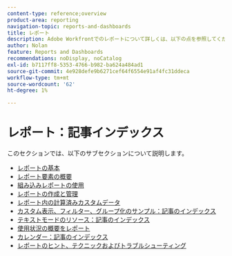 ```yaml
---
content-type: reference;overview
product-area: reporting
navigation-topic: reports-and-dashboards
title: レポート
description: Adobe Workfrontでのレポートについて詳しくは、以下の点を参照してください。
author: Nolan
feature: Reports and Dashboards
recommendations: noDisplay, noCatalog
exl-id: b7117ff8-5353-4766-b982-ba624a484ad1
source-git-commit: 4e928defe9b6271cef64f6554e91af4fc31ddeca
workflow-type: tm+mt
source-wordcount: '62'
ht-degree: 1%

---
```


# レポート：記事インデックス

<!-- Audited: 1/2024 -->

このセクションでは、以下のサブセクションについて説明します。

* [レポートの基本](../../reports-and-dashboards/reports/reporting/reporting-basics.md)
* [レポート要素の概要](../../reports-and-dashboards/reports/reporting-elements/reporting-elements-overview.md)
* [組み込みレポートの使用](../../reports-and-dashboards/reports/using-built-in-reports/use-built-in-reports.md)
* [レポートの作成と管理](../../reports-and-dashboards/reports/creating-and-managing-reports/create-manage-reports.md)
* [レポート内の計算済みカスタムデータ](../../reports-and-dashboards/reports/calc-cstm-data-reports/calculated-custom-data-reports.md)
* [カスタム表示、フィルター、グループ化のサンプル：記事のインデックス](../../reports-and-dashboards/reports/custom-view-filter-grouping-samples/custom-view-filter-grouping-samples.md)
* [テキストモードのリソース：記事のインデックス](../../reports-and-dashboards/reports/text-mode/text-mode-resources.md)
* [使用状況の概要をレポート](../../reports-and-dashboards/reports/report-usage/report-usage-overview.md)
* [カレンダー：記事のインデックス](../../reports-and-dashboards/reports/calendars/calendars.md)
* [レポートのヒント、テクニックおよびトラブルシューティング](../../reports-and-dashboards/reports/tips-tricks-and-troubleshooting/tips-troubleshooting-reports.md)
